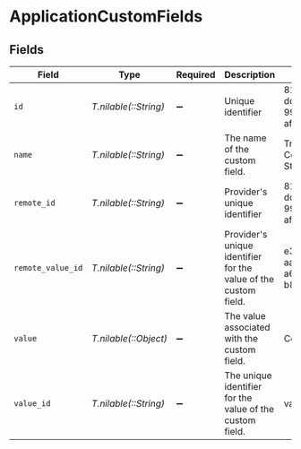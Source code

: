 # ApplicationCustomFields


## Fields

| Field                                                           | Type                                                            | Required                                                        | Description                                                     | Example                                                         |
| --------------------------------------------------------------- | --------------------------------------------------------------- | --------------------------------------------------------------- | --------------------------------------------------------------- | --------------------------------------------------------------- |
| `id`                                                            | *T.nilable(::String)*                                           | :heavy_minus_sign:                                              | Unique identifier                                               | 8187e5da-dc77-475e-9949-af0f1fa4e4e3                            |
| `name`                                                          | *T.nilable(::String)*                                           | :heavy_minus_sign:                                              | The name of the custom field.                                   | Training Completion Status                                      |
| `remote_id`                                                     | *T.nilable(::String)*                                           | :heavy_minus_sign:                                              | Provider's unique identifier                                    | 8187e5da-dc77-475e-9949-af0f1fa4e4e3                            |
| `remote_value_id`                                               | *T.nilable(::String)*                                           | :heavy_minus_sign:                                              | Provider's unique identifier for the value of the custom field. | e3cb75bf-aa84-466e-a6c1-b8322b257a48                            |
| `value`                                                         | *T.nilable(::Object)*                                           | :heavy_minus_sign:                                              | The value associated with the custom field.                     | Completed                                                       |
| `value_id`                                                      | *T.nilable(::String)*                                           | :heavy_minus_sign:                                              | The unique identifier for the value of the custom field.        | value_456                                                       |